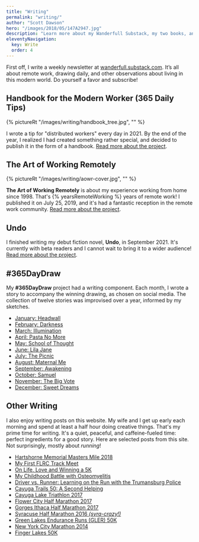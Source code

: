 ```yaml
---
title: "Writing"
permalink: "writing/"
author: "Scott Dawson"
hero: "/images/2018/05/147A2947.jpg"
description: "Learn more about my Wanderfull Substack, my two books, and other writing projects I'm working on."
eleventyNavigation:
  key: Write
  order: 4
---
```


First off, I write a weekly newsletter at [wanderfull.substack.com](https://wanderfull.substack.com/). It’s all about remote work, drawing daily, and other observations about living in this modern world. Do yourself a favor and subscribe!

## Handbook for the Modern Worker (365 Daily Tips)

{% pictureRt "/images/writing/handbook_tree.jpg", "" %}

I wrote a tip for "distributed workers" every day in 2021. By the end of the year, I realized I had created something rather special, and decided to publish it in the form of a handbook.
[Read more about the project](/writing/handbook/).

## The Art of Working Remotely

{% pictureRt "/images/writing/aowr-cover.jpg", "" %}

**The Art of Working Remotely** is about my experience working from home since 1998. That's {% yearsRemoteWorking %} years of remote work! I published it on July 25, 2019, and it's had a fantastic reception in the remote work community.
[Read more about the project](/writing/aowr/).

## Undo

I finished writing my debut fiction novel, **Undo**, in September 2021. It's currently with beta readers and I cannot wait to bring it to a wider audience!
[Read more about the project](/writing/undo/).

## #365DayDraw

My **#365DayDraw** project had a writing component. Each month, I wrote a story to accompany the winning drawing, as chosen on social media. The collection of twelve stories was improvised over a year, informed by my sketches.

- [January: Headwall](/draw/1)
- [February: Darkness](/draw/2)
- [March: Illumination](/draw/3)
- [April: Pasta No More](/draw/4)
- [May: School of Thought](/draw/5)
- [June: Lila Jane](/draw/6)
- [July: The Picnic](/draw/7)
- [August: Maternal Me](/draw/8)
- [September: Awakening](/draw/9)
- [October: Samuel](/draw/10)
- [November: The Big Vote](/draw/11)
- [December: Sweet Dreams](/draw/12)

## Other Writing

I also enjoy writing posts on this website. My wife and I get up early each morning and spend at least a half hour doing creative things. That's my prime time for writing. It's a quiet, peaceful, and caffeine-fueled time: perfect ingredients for a good story. Here are selected posts from this site. Not surprisingly, mostly about _running_!

- [Hartshorne Memorial Masters Mile 2018](/hartshorne-memorial-masters-mile-2018/)
- [My First FLRC Track Meet](/first-flrc-track-meet/)
- [On Life, Love and Winning a 5K](/life-love-winning-chris-bond-5k/)
- [My Childhood Battle with Osteomyelitis](/my-childhood-battle-with-osteomyelitis/)
- [Driver vs. Runner: Learning on the Run with the Trumansburg Police](/driver-vs-runner-learning-on-the-run-with-the-trumansburg-police/)
- [Cayuga Trails 50: A Second Helping](/cayuga-trails-50-2017/)
- [Cayuga Lake Triathlon 2017](/cayuga-lake-triathlon-2017/)
- [Flower City Half Marathon 2017](/flower-city-half-marathon-2017/)
- [Gorges Ithaca Half Marathon 2017](/gorges-ithaca-half-marathon-2017/)
- [Syracuse Half Marathon 2016 _(syra-crazy!)_](/syracuse-half-marathon-2016/)
- [Green Lakes Endurance Runs (GLER) 50K](/green-lakes-endurance-runs-gler-50k-2017/)
- [New York City Marathon 2014](/new-york-city-marathon/)
- [Finger Lakes 50K](/finger-lakes-50k/)
